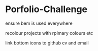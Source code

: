 # Porfolio-Challenge
ensure bem is used everywhere

recolour projects with rpimary colours etc


link bottom icons to github cv and email


